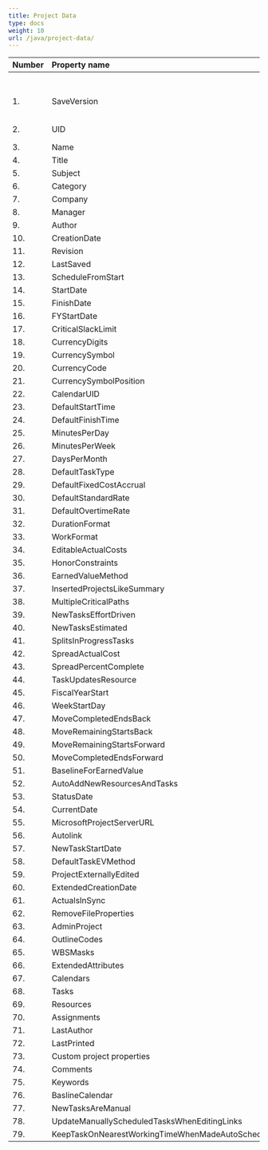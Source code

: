 ```yaml
---
title: Project Data
type: docs
weight: 10
url: /java/project-data/
---
```


|**Number** |**Property name** |**XML** |**MPP** |** |** |** |**Comments** |
| :- | :- | :- | :- | :- | :- | :- | :- |
| | | |**2003** |**2007** |**2010** |**2013** | |
|1. |SaveVersion |R/W |NA |R |R |R |New for MSP2007 field |
|2. |UID |– |– |– |– |- |Obsolete field |
|3. |Name |R/W |R/W |R/W |R/W |R/W | |
|4. |Title |R/W |R/W |R/W |R/W |R/W| |
|5. |Subject |R/W |R/W |R/W |R/W |R/W| |
|6. |Category |R/W |R/W |R/W |R/W |R/W| |
|7. |Company |R/W |R/W |R/W |R/W |R/W| |
|8. |Manager |R/W |R/W |R/W |R/W |R/W| |
|9. |Author |R/W |R/W |R/W |R/W |R/W| |
|10. |CreationDate |R/W |R |R |R |R | |
|11. |Revision |R/W |R |R |R |R | |
|12. |LastSaved |R/W |R/W |R/W |R/W |R/W| |
|13. |ScheduleFromStart |R/W |R/W |R/W |R/W |R/W| |
|14. |StartDate |R/W |R/W |R/W |R/W |R/W| |
|15. |FinishDate |R/W |R/W |R/W |R/W |R/W| |
|16. |FYStartDate |R/W |R/W |R/W |R/W |R/W| |
|17. |CriticalSlackLimit |R/W |R/W |R/W |R/W |R/W| |
|18. |CurrencyDigits |R/W |R/W |R/W |R/W |R/W| |
|19. |CurrencySymbol |R/W |R/W |R/W |R/W |R/W| |
|20. |CurrencyCode |R/W |R/W |R/W |R/W |R/W| |
|21. |CurrencySymbolPosition |R/W |R/W |R/W |R/W |R/W| |
|22. |CalendarUID |R/W |R/W |R/W |R/W |R/W| |
|23. |DefaultStartTime |R/W |R/W |R/W |R/W |R/W| |
|24. |DefaultFinishTime |R/W |R/W |R/W |R/W |R/W| |
|25. |MinutesPerDay |R/W |R/W |R/W |R/W |R/W| |
|26. |MinutesPerWeek |R/W |R/W |R/W |R/W |R/W| |
|27. |DaysPerMonth |R/W |R/W |R/W |R/W |R/W| |
|28. |DefaultTaskType |R/W |R/W |R/W |R/W |R/W| |
|29. |DefaultFixedCostAccrual |R/W |R/W |R/W |R/W |R/W| |
|30. |DefaultStandardRate |R/W |R/W |R/W |R/W |R/W| |
|31. |DefaultOvertimeRate |R/W |R/W |R/W |R/W |R/W| |
|32. |DurationFormat |R/W |R/W |R/W |R/W |R/W| |
|33. |WorkFormat |R/W |R/W |R/W |R/W |R/W| |
|34. |EditableActualCosts |R/W |R/W |R/W |R/W |R/W| |
|35. |HonorConstraints |R/W |R/W |R/W |R/W |R/W| |
|36. |EarnedValueMethod |R/W |– |– |– |- | |
|37. |InsertedProjectsLikeSummary |R/W |R/W |R/W |R/W |R/W| |
|38. |MultipleCriticalPaths |R/W |R/W |R/W |R/W |R/W| |
|39. |NewTasksEffortDriven |R/W |R/W |R/W |R/W |R/W| |
|40. |NewTasksEstimated |R/W |R/W |R/W |R/W |R/W| |
|41. |SplitsInProgressTasks |R/W |R |R |R |R | |
|42. |SpreadActualCost |R/W |R/W |R/W |R/W |R/W| |
|43. |SpreadPercentComplete |R/W |R/W |R/W |R/W |R/W| |
|44. |TaskUpdatesResource |R/W |R/W |R/W |R/W |R/W| |
|45. |FiscalYearStart |R/W |R/W |R/W |R/W |R/W| |
|46. |WeekStartDay |R/W |R/W |R/W |R/W |R/W| |
|47. |MoveCompletedEndsBack |R/W |R/W |R/W |R/W |R/W| |
|48. |MoveRemainingStartsBack |R/W |R/W |R/W |R/W |R/W| |
|49. |MoveRemainingStartsForward |R/W |R/W |R/W |R/W |R/W| |
|50. |MoveCompletedEndsForward |R/W |R/W |R/W |R/W |R/W| |
|51. |BaselineForEarnedValue |R/W |R/W |R/W |R/W |R/W| |
|52. |AutoAddNewResourcesAndTasks |R/W |R/W |R/W |R/W |R/W| |
|53. |StatusDate |R/W |R/W |R/W |R/W |R/W| |
|54. |CurrentDate |R/W |R |R |R |R | |
|55. |MicrosoftProjectServerURL |R/W |– |– |– |- | |
|56. |Autolink |R/W |– |– |– |- | |
|57. |NewTaskStartDate |R/W |R/W |R/W |R/W |R/W| |
|58. |DefaultTaskEVMethod |R/W |R/W |R/W |R/W |R/W| |
|59. |ProjectExternallyEdited |R/W |– |– |– |- | |
|60. |ExtendedCreationDate |R/W |– |– |– |- | |
|61. |ActualsInSync |R/W |– |– |– |- | |
|62. |RemoveFileProperties |R/W |R/W |R/W |R/W |R/W| |
|63. |AdminProject |R/W |– |– |– |- | |
|64. |OutlineCodes |R/W |R/W |R/W |R/W |R/W| |
|65. |WBSMasks |– |– |– |– |- | |
|66. |ExtendedAttributes |R/W |R/W |R/W |R/W |R/W| |
|67. |Calendars |R/W |R/W |R/W |R/W |R/W| |
|68. |Tasks |R/W |R/W |R/W |R/W |R/W| |
|69. |Resources |R/W |R/W |R/W |R/W |R/W| |
|70. |Assignments |R/W |R/W |R/W |R/W |R/W| |
|71. |LastAuthor |NA |R |R |R |R | |
|72. |LastPrinted |NA |R |R |R |R | |
|73. |Custom project properties |NA |R |R |R |R | |
|74. |Comments |N/A |R/W |R/W |R/W |R/W| |
|75. |Keywords |N/A |R/W |R/W |R/W |R/W| |
|76. |BaslineCalendar |– |N/A |N/A |– |- | |
|77. |NewTasksAreManual |R/W |N/A |N/A |– |- | |
|78. |UpdateManuallyScheduledTasksWhenEditingLinks |R/W |N/A |N/A |– |- | |
|79. |KeepTaskOnNearestWorkingTimeWhenMadeAutoScheduled |R/W |N/A |N/A |– |- | |

